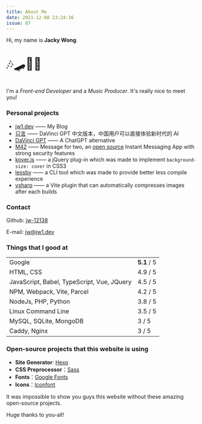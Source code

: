 ```yaml
---
title: About Me
date: 2021-12-08 23:24:16
issue: 87
---
```


Hi, my name is **Jacky Wong**.  

<p style="font-size: 2rem">🎶🛹👨‍💻</p>

I'm a _Front-end Developer_ and a _Music Producer_. It's really nice to meet you!

### Personal projects

- [jw1.dev](https://jw1.dev) —— My Blog
- [只言](https://zy.jw1.dev)  —— DaVinci GPT 中文版本，中国用户可以直接体验新时代的 AI
- [DaVinci GPT](https://chat.jw1.dev)  —— A ChatGPT alternative
- [M42](https://m42.jw1.dev)  —— Message for two, an [open source](https://github.com/jw-12138/m42) Instant Messaging App with strong security features
- [kover.js](https://jw1.dev/kover.js/index.html) —— a jQuery plug-in which was made to implement `background-size: cover` in CSS3
- [lessby](https://jw1.dev/lessby/)  —— a CLI tool which was made to provide better less compile experience
- [vsharp](https://jw1.dev/vite-plugin-vsharp/) —— a Vite plugin that can automatically compresses images after each builds

### Contact

Github: [jw-12138](https://github.com/jw-12138)

E-mail: [jw@jw1.dev](mailto:jw@jw1.dev)

### Things that I good at

<table class="about_table">
  <tr>
    <td>Google</td>
    <td><strong>5.1</strong> / 5</td>
  </tr>
  <tr>
    <td>HTML, CSS</td>
    <td>4.9 / 5</td>
  </tr>
  <tr>
    <td>JavaScript, Babel, TypeScript, Vue, JQuery</td>
    <td>4.5 / 5</td>
  </tr>
  <tr>
    <td>NPM, Webpack, Vite, Parcel</td>
    <td>4.2 / 5</td>
  </tr>
  <tr>
    <td>NodeJs, PHP, Python</td>
    <td>3.8 / 5</td>
  </tr>
  <tr>
    <td>Linux Command Line</td>
    <td>3.5 / 5</td>
  </tr>
  <tr>
    <td>MySQL, SQLite, MongoDB</td>
    <td>3 / 5</td>
  </tr>
  <tr>
    <td>Caddy, Nginx</td>
    <td>3 / 5</td>
  </tr>
</table>

### Open-source projects that this website is using

- **Site Generator**: [Hexo](https://hexo.io/)
- **CSS Preprocessor**：[Sass](https://sass-lang.com/)
- **Fonts**：[Google Fonts](https://fonts.google.com/)
- **Icons**：[Iconfont](https://iconfont.cn)

It was impossible to show you guys this website without these amazing open-source projects.

Huge thanks to you-all!

